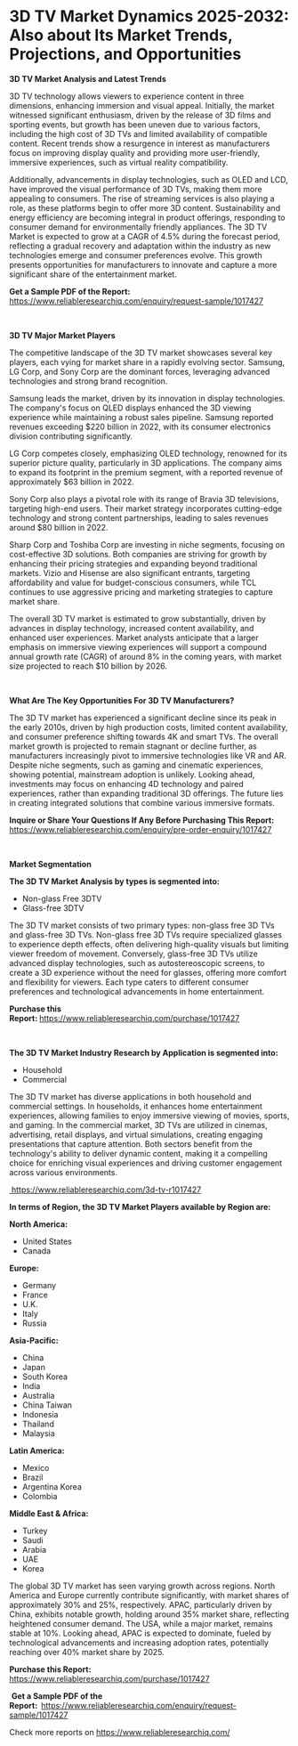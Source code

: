 <p><h1>3D TV Market Dynamics 2025-2032: Also about Its Market Trends, Projections, and Opportunities</h1></p><p><strong>3D TV Market Analysis and Latest Trends</strong></p>
<p><p>3D TV technology allows viewers to experience content in three dimensions, enhancing immersion and visual appeal. Initially, the market witnessed significant enthusiasm, driven by the release of 3D films and sporting events, but growth has been uneven due to various factors, including the high cost of 3D TVs and limited availability of compatible content. Recent trends show a resurgence in interest as manufacturers focus on improving display quality and providing more user-friendly, immersive experiences, such as virtual reality compatibility. </p><p>Additionally, advancements in display technologies, such as OLED and LCD, have improved the visual performance of 3D TVs, making them more appealing to consumers. The rise of streaming services is also playing a role, as these platforms begin to offer more 3D content. Sustainability and energy efficiency are becoming integral in product offerings, responding to consumer demand for environmentally friendly appliances. The 3D TV Market is expected to grow at a CAGR of 4.5% during the forecast period, reflecting a gradual recovery and adaptation within the industry as new technologies emerge and consumer preferences evolve. This growth presents opportunities for manufacturers to innovate and capture a more significant share of the entertainment market.</p></p>
<p><strong>Get a Sample PDF of the Report:&nbsp;</strong> <a href="https://www.reliableresearchiq.com/enquiry/request-sample/1017427?utm_campaign=2188&utm_medium=2&utm_source=Github&utm_content=ia&utm_term=21022025&utm_id=3d-tv">https://www.reliableresearchiq.com/enquiry/request-sample/1017427</a></p>
<p>&nbsp;</p>
<p><strong>3D TV Major Market Players</strong></p>
<p><p>The competitive landscape of the 3D TV market showcases several key players, each vying for market share in a rapidly evolving sector. Samsung, LG Corp, and Sony Corp are the dominant forces, leveraging advanced technologies and strong brand recognition.</p><p>Samsung leads the market, driven by its innovation in display technologies. The company's focus on QLED displays enhanced the 3D viewing experience while maintaining a robust sales pipeline. Samsung reported revenues exceeding $220 billion in 2022, with its consumer electronics division contributing significantly.</p><p>LG Corp competes closely, emphasizing OLED technology, renowned for its superior picture quality, particularly in 3D applications. The company aims to expand its footprint in the premium segment, with a reported revenue of approximately $63 billion in 2022.</p><p>Sony Corp also plays a pivotal role with its range of Bravia 3D televisions, targeting high-end users. Their market strategy incorporates cutting-edge technology and strong content partnerships, leading to sales revenues around $80 billion in 2022.</p><p>Sharp Corp and Toshiba Corp are investing in niche segments, focusing on cost-effective 3D solutions. Both companies are striving for growth by enhancing their pricing strategies and expanding beyond traditional markets. Vizio and Hisense are also significant entrants, targeting affordability and value for budget-conscious consumers, while TCL continues to use aggressive pricing and marketing strategies to capture market share.</p><p>The overall 3D TV market is estimated to grow substantially, driven by advances in display technology, increased content availability, and enhanced user experiences. Market analysts anticipate that a larger emphasis on immersive viewing experiences will support a compound annual growth rate (CAGR) of around 8% in the coming years, with market size projected to reach $10 billion by 2026.</p></p>
<p>&nbsp;</p>
<p><strong>What Are The Key Opportunities For 3D TV Manufacturers?</strong></p>
<p><p>The 3D TV market has experienced a significant decline since its peak in the early 2010s, driven by high production costs, limited content availability, and consumer preference shifting towards 4K and smart TVs. The overall market growth is projected to remain stagnant or decline further, as manufacturers increasingly pivot to immersive technologies like VR and AR. Despite niche segments, such as gaming and cinematic experiences, showing potential, mainstream adoption is unlikely. Looking ahead, investments may focus on enhancing 4D technology and paired experiences, rather than expanding traditional 3D offerings. The future lies in creating integrated solutions that combine various immersive formats.</p></p>
<p><strong>Inquire or Share Your Questions If Any Before Purchasing This Report:</strong> <a href="https://www.reliableresearchiq.com/enquiry/pre-order-enquiry/1017427?utm_campaign=2188&utm_medium=2&utm_source=Github&utm_content=ia&utm_term=21022025&utm_id=3d-tv">https://www.reliableresearchiq.com/enquiry/pre-order-enquiry/1017427</a></p>
<p>&nbsp;</p>
<p><strong>Market Segmentation</strong></p>
<p><strong>The 3D TV Market Analysis by types is segmented into:</strong></p>
<p><ul><li>Non-glass Free 3DTV</li><li>Glass-free 3DTV</li></ul></p>
<p><p>The 3D TV market consists of two primary types: non-glass free 3D TVs and glass-free 3D TVs. Non-glass free 3D TVs require specialized glasses to experience depth effects, often delivering high-quality visuals but limiting viewer freedom of movement. Conversely, glass-free 3D TVs utilize advanced display technologies, such as autostereoscopic screens, to create a 3D experience without the need for glasses, offering more comfort and flexibility for viewers. Each type caters to different consumer preferences and technological advancements in home entertainment.</p></p>
<p><strong>Purchase this Report:&nbsp;</strong><a href="https://www.reliableresearchiq.com/purchase/1017427?utm_campaign=2188&utm_medium=2&utm_source=Github&utm_content=ia&utm_term=21022025&utm_id=3d-tv">https://www.reliableresearchiq.com/purchase/1017427</a></p>
<p>&nbsp;</p>
<p><strong>The 3D TV Market Industry Research by Application is segmented into:</strong></p>
<p><ul><li>Household</li><li>Commercial</li></ul></p>
<p><p>The 3D TV market has diverse applications in both household and commercial settings. In households, it enhances home entertainment experiences, allowing families to enjoy immersive viewing of movies, sports, and gaming. In the commercial market, 3D TVs are utilized in cinemas, advertising, retail displays, and virtual simulations, creating engaging presentations that capture attention. Both sectors benefit from the technology's ability to deliver dynamic content, making it a compelling choice for enriching visual experiences and driving customer engagement across various environments.</p></p>
<p><a href="https://www.reliableresearchiq.com/3d-tv-r1017427?utm_campaign=2188&utm_medium=2&utm_source=Github&utm_content=ia&utm_term=21022025&utm_id=3d-tv">&nbsp;https://www.reliableresearchiq.com/3d-tv-r1017427</a></p>
<p><strong>In terms of Region, the 3D TV Market Players available by Region are:</strong></p>
<p>
    <p> <strong> North America: </strong>
        <ul>
            <li>United States</li>
            <li>Canada</li>
        </ul>
        </p> 
    <p> <strong> Europe: </strong>
        <ul>
            <li>Germany</li>
            <li>France</li>
            <li>U.K.</li>
            <li>Italy</li>
            <li>Russia</li>
        </ul>
        </p> 
    <p> <strong> Asia-Pacific: </strong>
        <ul>
            <li>China</li>
            <li>Japan</li>
            <li>South Korea</li>
            <li>India</li>
            <li>Australia</li>
            <li>China Taiwan</li>
            <li>Indonesia</li>
            <li>Thailand</li>
            <li>Malaysia</li>
        </ul>
        </p> 
    <p> <strong> Latin America: </strong>
        <ul>
            <li>Mexico</li>
            <li>Brazil</li>
            <li>Argentina Korea</li>
            <li>Colombia</li>
        </ul>
        </p> 
    <p> <strong> Middle East & Africa: </strong>
        <ul>
            <li>Turkey</li>
            <li>Saudi</li>
            <li>Arabia</li>
            <li>UAE</li>
            <li>Korea</li>
        </ul>
    </p>
    </p>
<p><p>The global 3D TV market has seen varying growth across regions. North America and Europe currently contribute significantly, with market shares of approximately 30% and 25%, respectively. APAC, particularly driven by China, exhibits notable growth, holding around 35% market share, reflecting heightened consumer demand. The USA, while a major market, remains stable at 10%. Looking ahead, APAC is expected to dominate, fueled by technological advancements and increasing adoption rates, potentially reaching over 40% market share by 2025.</p></p>
<p><strong>Purchase this Report: </strong><a href="https://www.reliableresearchiq.com/purchase/1017427?utm_campaign=2188&utm_medium=2&utm_source=Github&utm_content=ia&utm_term=21022025&utm_id=3d-tv">https://www.reliableresearchiq.com/purchase/1017427</a></p>
<p>&nbsp;<strong>Get a Sample PDF of the Report:&nbsp;&nbsp;</strong><a href="https://www.reliableresearchiq.com/enquiry/request-sample/1017427?utm_campaign=2188&utm_medium=2&utm_source=Github&utm_content=ia&utm_term=21022025&utm_id=3d-tv">https://www.reliableresearchiq.com/enquiry/request-sample/1017427</a></p>
<p><strong></strong></p>
<p>Check more reports on <a href="https://www.reliableresearchiq.com/?utm_campaign=2188&utm_medium=2&utm_source=Github&utm_content=ia&utm_term=21022025&utm_id=3d-tv">https://www.reliableresearchiq.com/</a></p>